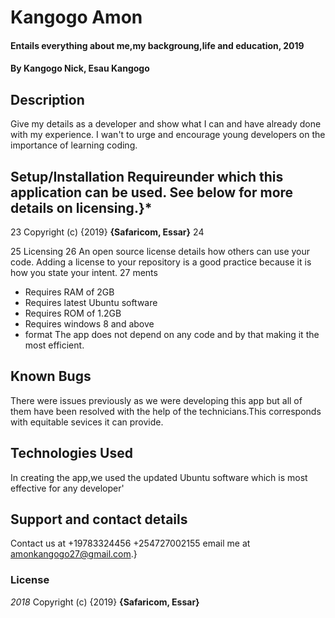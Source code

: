 # Kangogo Amon
#### Entails everything about me,my backgroung,life and education, 2019
#### By **Kangogo Nick, Esau Kangogo**
## Description
Give my details as a developer and show what I can and have already done with my experience.  I wan't to urge and encourage young developers on the importance of learning coding. 
## Setup/Installation Requireunder which this application can be used.  See below for more details on licensing.}*
23
Copyright (c) {2019} **{Safaricom, Essar}**
24
  
25
Licensing
26
An open source license details how others can use your code. Adding a license to your repository is a good practice because it is how you state your intent.
27
ments
* Requires RAM of 2GB
* Requires latest Ubuntu software
* Requires ROM of 1.2GB
* Requires windows 8 and above
* format
The app does not depend on any code and by that making it the most efficient.
## Known Bugs
There were issues previously as we were developing this app but all of them have been resolved with the help of the technicians.This corresponds with equitable sevices it can provide. 
## Technologies Used
In creating the app,we used the updated Ubuntu software which is most effective for any developer'
## Support and contact details
Contact us at
 +19783324456
 +254727002155
  email me at amonkangogo27@gmail.com.}
### License
*2018*
Copyright (c) {2019} **{Safaricom, Essar}**
